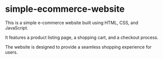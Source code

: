 # simple-ecommerce-website

This is a simple e-commerce website built using HTML, CSS, and JavaScript. 

It features a product listing page, a shopping cart, and a checkout process. 

The website is designed to provide a seamless shopping experience for users.